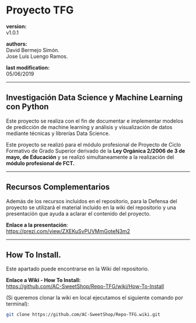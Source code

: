 # Proyecto TFG

**version:**  
 v1.0.1  

**authors:**  
David Bermejo Simón.  
Jose Luís Luengo Ramos.  

**last modification:**  
05/06/2019
___
## Investigación Data Science y Machine Learning con Python
Este proyecto se realiza con el fin de documentar e implementar modelos de
predicción de machine learning y análisis y visualización de datos mediante
técnicas y librerías Data Science.

Este proyecto se realizó para el módulo profesional de Proyecto de Ciclo Formativo
de Grado Superior derivado de la **Ley Orgánica 2/2006 de 3 de mayo, de Educación**
y se realizó simultaneamente a la realización del **módulo profesional de FCT.**

___

## Recursos Complementarios
Además de los recursos incluidos en el repositorio, para la Defensa del proyecto se utilizará el material incluido en la wiki del repositorio y una presentación que ayuda a aclarar el contenido del proyecto.

 **Enlace a la presentación**:  
 https://prezi.com/view/ZXEKuSvPUVMmGoteN3m2

 ___

## How To Install.
Este apartado puede encontrarse en la Wiki del repositorio.  

**Enlace a Wiki - How To Install:**  
https://github.com/AC-SweetShop/Repo-TFG/wiki/How-To-Install

(Si queremos clonar la wiki en local ejecutamos el siguiente comando por terminal):
```bash
git clone https://github.com/AC-SweetShop/Repo-TFG.wiki.git
```
